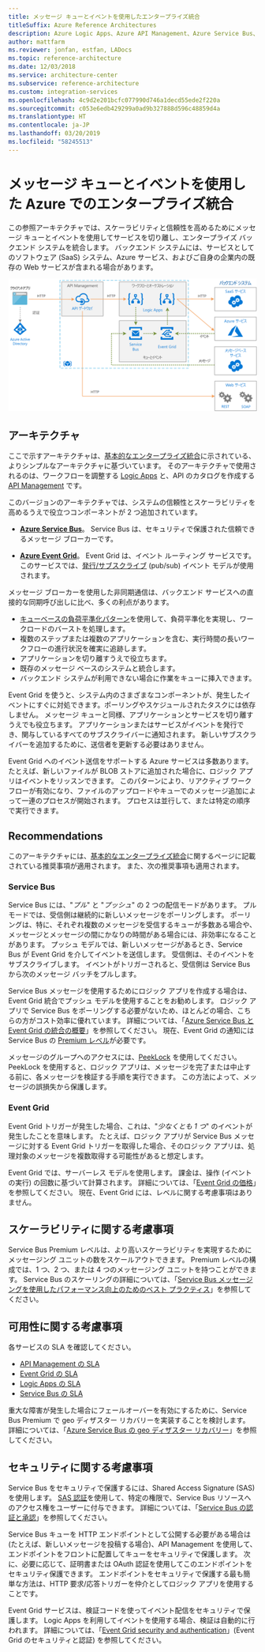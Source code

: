```yaml
---
title: メッセージ キューとイベントを使用したエンタープライズ統合
titleSuffix: Azure Reference Architectures
description: Azure Logic Apps、Azure API Management、Azure Service Bus、および Azure Event Grid を使用してエンタープライズ統合パターンを実装するための推奨アーキテクチャ。
author: mattfarm
ms.reviewer: jonfan, estfan, LADocs
ms.topic: reference-architecture
ms.date: 12/03/2018
ms.service: architecture-center
ms.subservice: reference-architecture
ms.custom: integration-services
ms.openlocfilehash: 4c9d2e201bcfc077990d746a1decd55ede2f220a
ms.sourcegitcommit: c053e6edb429299a0ad9b327888d596c48859d4a
ms.translationtype: HT
ms.contentlocale: ja-JP
ms.lasthandoff: 03/20/2019
ms.locfileid: "58245513"
---
```

# <a name="enterprise-integration-on-azure-using-message-queues-and-events"></a>メッセージ キューとイベントを使用した Azure でのエンタープライズ統合

この参照アーキテクチャでは、スケーラビリティと信頼性を高めるためにメッセージ キューとイベントを使用してサービスを切り離し、エンタープライズ バックエンド システムを統合します。 バックエンド システムには、サービスとしてのソフトウェア (SaaS) システム、Azure サービス、およびご自身の企業内の既存の Web サービスが含まれる場合があります。

![キューとイベントを使用したエンタープライズ統合の参照アーキテクチャ](./_images/enterprise-integration-queues-events.png)

## <a name="architecture"></a>アーキテクチャ

ここで示すアーキテクチャは、[基本的なエンタープライズ統合][basic-enterprise-integration]に示されている、よりシンプルなアーキテクチャに基づいています。 そのアーキテクチャで使用されるのは、ワークフローを調整する [Logic Apps][logic-apps] と、API のカタログを作成する [API Management][apim] です。

このバージョンのアーキテクチャでは、システムの信頼性とスケーラビリティを高めるうえで役立つコンポーネントが 2 つ追加されています。

- **[Azure Service Bus][service-bus]**。 Service Bus は、セキュリティで保護された信頼できるメッセージ ブローカーです。

- **[Azure Event Grid][event-grid]**。 Event Grid は、イベント ルーティング サービスです。 このサービスでは、[発行/サブスクライブ](../../patterns/publisher-subscriber.md) (pub/sub) イベント モデルが使用されます。

メッセージ ブローカーを使用した非同期通信は、バックエンド サービスへの直接的な同期呼び出しに比べ、多くの利点があります。

- [キューベースの負荷平準化パターン](../../patterns/queue-based-load-leveling.md)を使用して、負荷平準化を実現し、ワークロードのバーストを処理します。
- 複数のステップまたは複数のアプリケーションを含む、実行時間の長いワークフローの進行状況を確実に追跡します。
- アプリケーションを切り離すうえで役立ちます。
- 既存のメッセージ ベースのシステムと統合します。
- バックエンド システムが利用できない場合に作業をキューに挿入できます。

Event Grid を使うと、システム内のさまざまなコンポーネントが、発生したイベントにすぐに対処できます。ポーリングやスケジュールされたタスクには依存しません。 メッセージ キューと同様、アプリケーションとサービスを切り離すうえでも役立ちます。 アプリケーションまたはサービスがイベントを発行でき、関与しているすべてのサブスクライバーに通知されます。 新しいサブスクライバーを追加するために、送信者を更新する必要はありません。

Event Grid へのイベント送信をサポートする Azure サービスは多数あります。 たとえば、新しいファイルが BLOB ストアに追加された場合に、ロジック アプリはイベントをリッスンできます。 このパターンにより、リアクティブ ワークフローが有効になり、ファイルのアップロードやキューでのメッセージ追加によって一連のプロセスが開始されます。 プロセスは並行して、または特定の順序で実行できます。

## <a name="recommendations"></a>Recommendations

このアーキテクチャには、[基本的なエンタープライズ統合][basic-enterprise-integration]に関するページに記載されている推奨事項が適用されます。 また、次の推奨事項も適用されます。

### <a name="service-bus"></a>Service Bus

Service Bus には、"*プル*" と "*プッシュ*" の 2 つの配信モードがあります。 プル モードでは、受信側は継続的に新しいメッセージをポーリングします。 ポーリングは、特に、それぞれ複数のメッセージを受信するキューが多数ある場合や、メッセージとメッセージの間にかなりの時間がある場合には、非効率になることがあります。 プッシュ モデルでは、新しいメッセージがあるとき、Service Bus が Event Grid を介してイベントを送信します。 受信側は、そのイベントをサブスクライブします。 イベントがトリガーされると、受信側は Service Bus から次のメッセージ バッチをプルします。

Service Bus メッセージを使用するためにロジック アプリを作成する場合は、Event Grid 統合でプッシュ モデルを使用することをお勧めします。 ロジック アプリで Service Bus をポーリングする必要がないため、ほとんどの場合、こちらの方がコスト効率に優れています。 詳細については、「[Azure Service Bus と Event Grid の統合の概要](/azure/service-bus-messaging/service-bus-to-event-grid-integration-concept)」を参照してください。 現在、Event Grid の通知には Service Bus の [Premium レベル](https://azure.microsoft.com/pricing/details/service-bus/)が必要です。

メッセージのグループへのアクセスには、[PeekLock](/azure/service-bus-messaging/service-bus-messaging-overview#queues) を使用してください。 PeekLock を使用すると、ロジック アプリは、メッセージを完了または中止する前に、各メッセージを検証する手順を実行できます。 この方法によって、メッセージの誤損失から保護します。

### <a name="event-grid"></a>Event Grid

Event Grid トリガーが発生した場合、これは、"*少なくとも 1 つ*" のイベントが発生したことを意味します。 たとえば、ロジック アプリが Service Bus メッセージに対する Event Grid トリガーを取得した場合、そのロジック アプリは、処理対象のメッセージを複数取得する可能性があると想定します。

Event Grid では、サーバーレス モデルを使用します。 課金は、操作 (イベントの実行) の回数に基づいて計算されます。 詳細については、「[Event Grid の価格](https://azure.microsoft.com/pricing/details/event-grid/)」を参照してください。 現在、Event Grid には、レベルに関する考慮事項はありません。

## <a name="scalability-considerations"></a>スケーラビリティに関する考慮事項

Service Bus Premium レベルは、より高いスケーラビリティを実現するためにメッセージング ユニットの数をスケールアウトできます。 Premium レベルの構成では、1 つ、2 つ、または 4 つのメッセージング ユニットを持つことができます。 Service Bus のスケーリングの詳細については、「[Service Bus メッセージングを使用したパフォーマンス向上のためのベスト プラクティス](/azure/service-bus-messaging/service-bus-performance-improvements)」を参照してください。

## <a name="availability-considerations"></a>可用性に関する考慮事項

各サービスの SLA を確認してください。

- [API Management の SLA][apim-sla]
- [Event Grid の SLA][event-grid-sla]
- [Logic Apps の SLA][logic-apps-sla]
- [Service Bus の SLA][sb-sla]

重大な障害が発生した場合にフェールオーバーを有効にするために、Service Bus Premium で geo ディザスター リカバリーを実装することを検討します。 詳細については、「[Azure Service Bus の geo ディザスター リカバリー](/azure/service-bus-messaging/service-bus-geo-dr)」を参照してください。

## <a name="security-considerations"></a>セキュリティに関する考慮事項

Service Bus をセキュリティで保護するには、Shared Access Signature (SAS) を使用します。 [SAS 認証](/azure/service-bus-messaging/service-bus-sas)を使用して、特定の権限で、Service Bus リソースへのアクセス権をユーザーに付与できます。 詳細については、「[Service Bus の認証と承認](/azure/service-bus-messaging/service-bus-authentication-and-authorization)」を参照してください。

Service Bus キューを HTTP エンドポイントとして公開する必要がある場合は (たとえば、新しいメッセージを投稿する場合)、API Management を使用して、エンドポイントをフロントに配置してキューをセキュリティで保護します。 次に、必要に応じて、証明書または OAuth 認証を使用してこのエンドポイントをセキュリティ保護できます。 エンドポイントをセキュリティで保護する最も簡単な方法は、HTTP 要求/応答トリガーを仲介としてロジック アプリを使用することです。

Event Grid サービスは、検証コードを使ってイベント配信をセキュリティで保護します。 Logic Apps を利用してイベントを使用する場合、検証は自動的に行われます。 詳細については、「[Event Grid security and authentication](/azure/event-grid/security-authentication)」(Event Grid のセキュリティと認証) を参照してください。

[apim]: /azure/api-management
[apim-sla]: https://azure.microsoft.com/support/legal/sla/api-management/
[event-grid]: /azure/event-grid/
[event-grid-sla]: https://azure.microsoft.com/support/legal/sla/event-grid
[logic-apps]: /azure/logic-apps/logic-apps-overview
[logic-apps-sla]: https://azure.microsoft.com/support/legal/sla/logic-apps
[sb-sla]: https://azure.microsoft.com/support/legal/sla/service-bus/
[service-bus]: /azure/service-bus-messaging/
[basic-enterprise-integration]: ./basic-enterprise-integration.md
